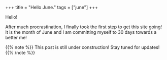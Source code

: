+++
title = "Hello June."
tags = ["june"]
+++

Hello!

After much procrastination, I finally took the first step to get this site going! It is the month of June and I am committing myself to 30 days towards a better me!


{{% note %}}
This post is still under construction! Stay tuned for updates!
{{% /note %}}
